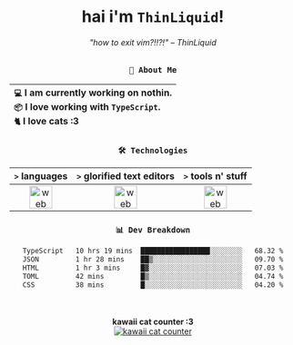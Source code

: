 <div align="center">
  
  # hai i'm `ThinLiquid`!
  ###### "how to exit vim?!!?!" – ThinLiquid
  
  ### `👤 About Me`

  | `💻`  I am currently working on **nothin**.<br/>`📦`  I love working with `TypeScript`.</br>`🐈`  I love cats :3 |
  |:---|

  
  ### `🛠️ Technologies`
  
  | `>` **languages**  | `>` **glorified text editors** | `>` **tools n' stuff** |
  |:------------------:|:------------------------------:|:----------------------:|
  | <img src="https://skillicons.dev/icons?i=ts,js,svelte,astro" alt="web dev" height="40"/> | <img src="https://skillicons.dev/icons?i=vscode,neovim" alt="web dev" height="40"/> | <img src="https://skillicons.dev/icons?i=bun,figma,bash,git,photoshop" alt="web dev" height="40"/> |
  
  ### `📊 Dev Breakdown`
  
  <!--START_SECTION:waka-->

```txt
TypeScript   10 hrs 19 mins  █████████████████░░░░░░░░   68.32 %
JSON         1 hr 28 mins    ██▒░░░░░░░░░░░░░░░░░░░░░░   09.70 %
HTML         1 hr 3 mins     █▓░░░░░░░░░░░░░░░░░░░░░░░   07.03 %
TOML         42 mins         █▒░░░░░░░░░░░░░░░░░░░░░░░   04.74 %
CSS          38 mins         █░░░░░░░░░░░░░░░░░░░░░░░░   04.20 %
```

<!--END_SECTION:waka-->
  
  <br/><br/>
  <b>kawaii cat counter :3</b><br/>
  [![kawaii cat counter](https://count.getloli.com/get/@ThinLiquid?theme=moebooru)](https://moe-counter.glitch.me)
</div>
